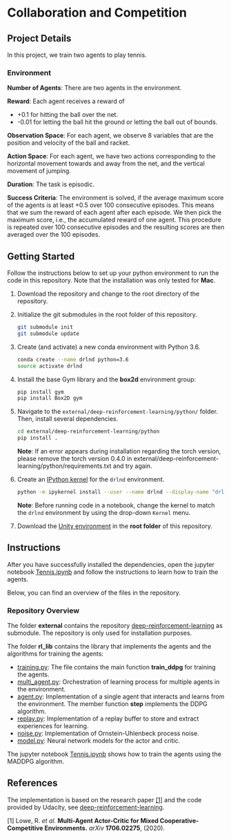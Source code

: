 # Collaboration and Competition

## Project Details

In this project, we train two agents to play tennis. 

### Environment

**Number of Agents**: There are two agents in the environment.

**Reward**: Each agent receives a reward of 
 - +0.1 for hitting the ball over the net. 
 - -0.01 for letting the ball hit the ground or letting the ball out of bounds.

**Observation Space**: For each agent, we observe 8 variables that are the position and velocity of the ball and racket.

**Action Space**: For each agent, we have two actions corresponding to the horizontal movement towards and away
from the net, and the vertical movement of jumping.

**Duration**: The task is episodic.

**Success Criteria**: The environment is solved, if the average maximum score of the agents is at least +0.5 over 100 
consecutive episodes. This means that we sum the reward of each agent after each episode. We then pick the maximum score, 
i.e., the accumulated reward of one agent. This procedure is repeated over 100 consecutive episodes and the resulting scores
are then averaged over the 100 episodes.


## Getting Started

Follow the instructions below to set up your python environment to run the code in this repository.
Note that the installation was only tested for __Mac__.

1. Download the repository and change to the root directory of the repository.

2. Initialize the git submodules in the root folder of this repository. 

    ```bash
    git submodule init
    git submodule update
    ```
 
3. Create (and activate) a new conda environment with Python 3.6.

    ```bash
    conda create --name drlnd python=3.6
    source activate drlnd
    ```
	
4. Install the base Gym library and the **box2d** environment group:

    ```bash
    pip install gym
    pip install Box2D gym
    ```

5. Navigate to the `external/deep-reinforcement-learning/python/` folder.  Then, install several dependencies.

    ```bash
    cd external/deep-reinforcement-learning/python
    pip install .
    ```
    **Note**: If an error appears during installation regarding the torch version, please remove the torch version 0.4.0 in
    external/deep-reinforcement-learning/python/requirements.txt and try again.

6. Create an [IPython kernel](http://ipython.readthedocs.io/en/stable/install/kernel_install.html) for the `drlnd` environment.  
    
    ```bash
    python -m ipykernel install --user --name drlnd --display-name "drlnd"
    ```
    
    **Note**: Before running code in a notebook, change the kernel to match the `drlnd` environment by using the drop-down `Kernel` menu. 

7. Download the [Unity environment](https://s3-us-west-1.amazonaws.com/udacity-drlnd/P3/Tennis/Tennis.app.zip) in the **root folder** of this repository.

    
## Instructions

After you have successfully installed the dependencies, open the jupyter notebook [Tennis.ipynb](Tennis.ipynb) 
and follow the instructions to learn how to train the agents.

Below, you can find an overview of the files in the repository.

### Repository Overview

The folder **external** contains the repository [deep-reinforcement-learning](https://github.com/udacity/deep-reinforcement-learning#dependencies) 
as submodule. The repository is only used for installation purposes.

The folder **rl_lib** contains the library that implements the agents and the algorithms for training the agents: 

- [training.py](rl_lib/training.py): The file contains the main function **train_ddpg** for training the agents. 
- [multi_agent.py](rl_lib/multi_agent.py): Orchestration of learning process for multiple agents in the environment.
- [agent.py](rl_lib/agent.py): Implementation of a single agent that interacts and learns from the environment. 
                               The member function **step** implements the DDPG algorithm.
- [replay.py](rl_lib/replay.py): Implementation of a replay buffer to store and extract experiences for learning.
- [noise.py](rl_lib/noise.py): Implementation of Ornstein-Uhlenbeck process noise.
- [model.py](rl_lib/model.py): Neural network models for the actor and critic.

The jupyter notebook [Tennis.ipynb](Tennis.ipynb) shows how to train the agents using the MADDPG algorithm.

## References 

The implementation is based on the research paper [[1]](#1) and the code provided by Udacity, see 
[deep-reinforcement-learning](https://github.com/udacity/deep-reinforcement-learning#dependencies).

<a id="1">[1]</a> 
Lowe, R. *et al.* 
**Multi-Agent Actor-Critic for Mixed Cooperative-Competitive Environments.**
*arXiv* **1706.02275**, (2020).
